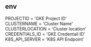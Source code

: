 ## env
PROJECTID = 'GKE Project ID'  
CLUSTERNAME = 'Cluster Name'  
CLUSTERLOCATION = 'Cluster location'  
CREDENTIALS_ID = 'GKE Credentail ID'  
K8S_API_SERVER = 'K8S API Endpoint'  